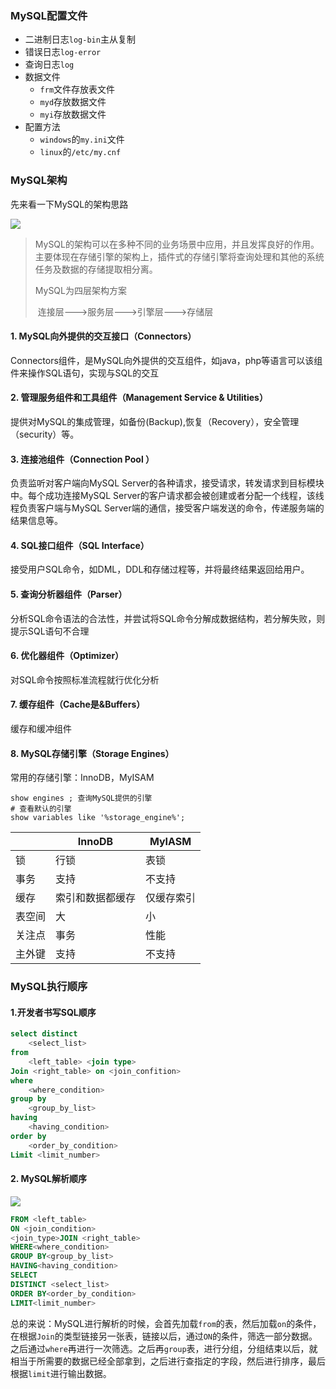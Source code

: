 ### MySQL配置文件

- 二进制日志`log-bin`主从复制
- 错误日志`log-error`
- 查询日志`log`
- 数据文件
  - `frm`文件存放表文件
  - `myd`存放数据文件
  - `myi`存放数据文件
- 配置方法
  - `windows`的`my.ini`文件
  - `linux`的`/etc/my.cnf`

### MySQL架构

先来看一下MySQL的架构思路

![](https://img2018.cnblogs.com/blog/1066923/201902/1066923-20190221103706946-1180917597.png)

>MySQL的架构可以在多种不同的业务场景中应用，并且发挥良好的作用。主要体现在存储引擎的架构上，插件式的存储引擎将查询处理和其他的系统任务及数据的存储提取相分离。
>
>MySQL为四层架构方案
>
>​	连接层--->服务层--->引擎层--->存储层

#### 1. MySQL向外提供的交互接口（Connectors）

Connectors组件，是MySQL向外提供的交互组件，如java，php等语言可以该组件来操作SQL语句，实现与SQL的交互

#### 2. 管理服务组件和工具组件（Management Service & Utilities）

提供对MySQL的集成管理，如备份(Backup),恢复（Recovery），安全管理（security）等。

#### 3. 连接池组件（Connection Pool ）

负责监听对客户端向MySQL Server的各种请求，接受请求，转发请求到目标模块中。每个成功连接MySQL Server的客户请求都会被创建或者分配一个线程，该线程负责客户端与MySQL Server端的通信，接受客户端发送的命令，传递服务端的结果信息等。

#### 4. SQL接口组件（SQL Interface）

接受用户SQL命令，如DML，DDL和存储过程等，并将最终结果返回给用户。

#### 5. 查询分析器组件（Parser）

分析SQL命令语法的合法性，并尝试将SQL命令分解成数据结构，若分解失败，则提示SQL语句不合理

#### 6. 优化器组件（Optimizer）

对SQL命令按照标准流程就行优化分析

#### 7. 缓存组件（Cache是&Buffers）

缓存和缓冲组件

#### 8. MySQL存储引擎（Storage Engines）

常用的存储引擎：InnoDB，MyISAM

```mysql
show engines ; 查询MySQL提供的引擎
# 查看默认的引擎
show variables like '%storage_engine%';
```

|        | InnoDB           | MyIASM     |
| ------ | ---------------- | ---------- |
| 锁     | 行锁             | 表锁       |
| 事务   | 支持             | 不支持     |
| 缓存   | 索引和数据都缓存 | 仅缓存索引 |
| 表空间 | 大               | 小         |
| 关注点 | 事务             | 性能       |
| 主外键 | 支持             | 不支持     |

### MySQL执行顺序

#### 1.开发者书写SQL顺序

```sql
select distinct
	<select_list>
from
	<left_table> <join type>
Join <right_table> on <join_confition>
where
	<where_condition>
group by
	<group_by_list>
having
	<having_condition>
order by
	<order_by_condition>
Limit <limit_number>
```

#### 2. MySQL解析顺序

![](https://gitee.com/onlyzl/blogImage/raw/master/img/20200313223537.png)

```sql
FROM <left_table>
ON <join_condition>
<join_type>JOIN <right_table>
WHERE<where_condition>
GROUP BY<group_by_list>
HAVING<having_condition>
SELECT
DISTINCT <select_list>
ORDER BY<order_by_condition>
LIMIT<limit_number>
```

总的来说：MySQL进行解析的时候，会首先加载`from`的表，然后加载`on`的条件，在根据`Join`的类型链接另一张表，链接以后，通过`ON`的条件，筛选一部分数据。之后通过`where`再进行一次筛选。之后再`group`表，进行分组，分组结束以后，就相当于所需要的数据已经全部拿到，之后进行查指定的字段，然后进行排序，最后根据`limit`进行输出数据。



